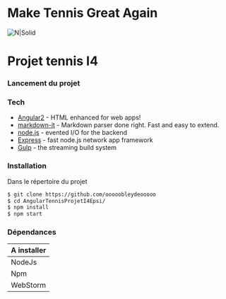 # Make Tennis Great Again

![N|Solid](http://blog.xebia.fr/wp-content/uploads/2015/12/AngularJS_logo.svg_-650x4011.png)

# Projet tennis I4
### Lancement du projet
### Tech

* [Angular2] - HTML enhanced for web apps!
* [markdown-it] - Markdown parser done right. Fast and easy to extend.
* [node.js] - evented I/O for the backend
* [Express] - fast node.js network app framework
* [Gulp] - the streaming build system

### Installation


Dans le répertoire du projet

```sh
$ git clone https://github.com/ooooobleydeooooo
$ cd AngularTennisProjetI4Epsi/
$ npm install
$ npm start
```
### Dépendances

| A installer | 
| ------ |
| NodeJs 
| Npm 
| WebStorm 

   [markdown-it]: <https://github.com/markdown-it/markdown-it>
   [Ace Editor]: <http://ace.ajax.org>
   [node.js]: <http://nodejs.org>
   [Twitter Bootstrap]: <http://twitter.github.com/bootstrap/>
   [jQuery]: <http://jquery.com>
   [express]: <http://expressjs.com>
   [Angular2]: <https://angular.io/>
   [Gulp]: <http://gulpjs.com>
